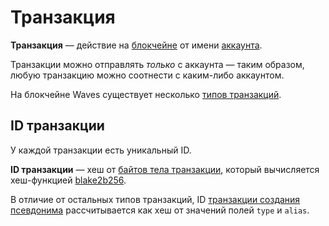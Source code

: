 # Транзакция

**Транзакция** — действие на [блокчейне](/blockchain/blockchain.md) от имени [аккаунта](/blockchain/account.md).

Транзакции можно отправлять _только_ с аккаунта — таким образом, любую транзакцию можно соотнести с каким-либо аккаунтом.

На блокчейне Waves существует несколько [типов транзакций](/blockchain/transaction-type.md).

## ID транзакции <a id="transaction-id"></a>

У каждой транзакции есть уникальный ID.

**ID транзакции** — хеш от [байтов тела транзакции](/blockchain/transaction-body-bytes.md), который вычисляется хеш-функцией [blake2b256](https://en.wikipedia.org/wiki/BLAKE_&#40;hash_function&#41;).

В отличие от остальных типов транзакций, ID [транзакции создания псевдонима](/blockchain/transaction-type/alias-transaction.md) рассчитывается как хеш от значений полей `type` и `alias`.
